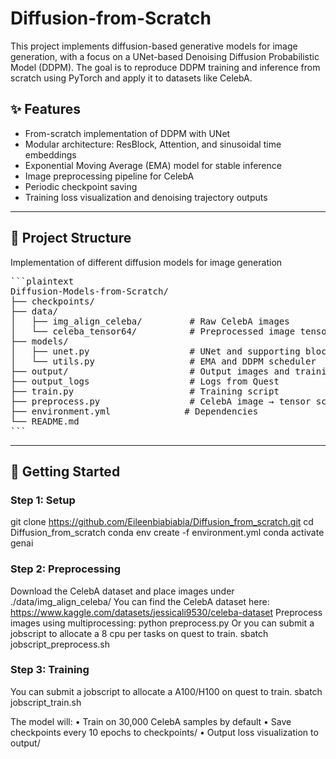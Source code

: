# Diffusion-from-Scratch

This project implements diffusion-based generative models for image generation, with a focus on a UNet-based Denoising Diffusion Probabilistic Model (DDPM). The goal is to reproduce DDPM training and inference from scratch using PyTorch and apply it to datasets like CelebA.

## ✨ Features

- From-scratch implementation of DDPM with UNet
- Modular architecture: ResBlock, Attention, and sinusoidal time embeddings
- Exponential Moving Average (EMA) model for stable inference
- Image preprocessing pipeline for CelebA
- Periodic checkpoint saving
- Training loss visualization and denoising trajectory outputs

---


## 📁 Project Structure
Implementation of different diffusion models for image generation 
<pre>
```plaintext
Diffusion-Models-from-Scratch/
├── checkpoints/
├── data/
│   ├── img_align_celeba/         # Raw CelebA images
│   └── celeba_tensor64/          # Preprocessed image tensors
├── models/
│   ├── unet.py                   # UNet and supporting blocks
│   └── utils.py                  # EMA and DDPM scheduler
├── output/                       # Output images and training loss
├── output_logs                   # Logs from Quest
├── train.py                      # Training script
├── preprocess.py                 # CelebA image → tensor script
├── environment.yml              # Dependencies
└── README.md
```
</pre>
---

## 🚀 Getting Started

### Step 1: Setup

git clone https://github.com/Eileenbiabiabia/Diffusion_from_scratch.git
cd Diffusion_from_scratch
conda env create -f environment.yml
conda activate genai

### Step 2: Preprocessing

Download the CelebA dataset and place images under ./data/img_align_celeba/
    You can find the CelebA dataset here: https://www.kaggle.com/datasets/jessicali9530/celeba-dataset
Preprocess images using multiprocessing: 
python preprocess.py
Or you can submit a jobscript to allocate a 8 cpu per tasks on quest to train. 
sbatch jobscript_preprocess.sh


### Step 3: Training
You can submit a jobscript to allocate a A100/H100 on quest to train. 
sbatch jobscript_train.sh

The model will:
	•	Train on 30,000 CelebA samples by default
	•	Save checkpoints every 10 epochs to checkpoints/
	•	Output loss visualization to output/

